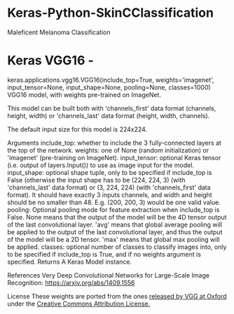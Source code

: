 # Keras-Python-SkinCClassification
Maleficent Melanoma Classification 



# Keras VGG16 - 
keras.applications.vgg16.VGG16(include_top=True, weights='imagenet', input_tensor=None, input_shape=None, pooling=None, classes=1000)
VGG16 model, with weights pre-trained on ImageNet.

This model can be built both with 'channels_first' data format (channels, height, width) or 'channels_last' data format (height, width, channels).

The default input size for this model is 224x224.

Arguments
include_top: whether to include the 3 fully-connected layers at the top of the network.
weights: one of None (random initialization) or 'imagenet' (pre-training on ImageNet).
input_tensor: optional Keras tensor (i.e. output of layers.Input()) to use as image input for the model.
input_shape: optional shape tuple, only to be specified if include_top is False (otherwise the input shape has to be  (224, 224, 3) (with 'channels_last' data format) or (3, 224, 224) (with 'channels_first' data format). It should have exactly 3 inputs channels, and width and height should be no smaller than 48. E.g. (200, 200, 3) would be one valid value.
pooling: Optional pooling mode for feature extraction when include_top is False.
None means that the output of the model will be the 4D tensor output of the last convolutional layer.
'avg' means that global average pooling will be applied to the output of the last convolutional layer, and thus the output of the model will be a 2D tensor.
'max' means that global max pooling will be applied.
classes: optional number of classes to classify images into, only to be specified if include_top is True, and if no weights argument is specified.
Returns
A Keras Model instance.

References
Very Deep Convolutional Networks for Large-Scale Image Recognition: https://arxiv.org/abs/1409.1556

License
These weights are ported from the ones <a href='http://www.robots.ox.ac.uk/~vgg/research/very_deep/'>released by VGG at Oxford</a> under the <a href='https://creativecommons.org/licenses/by/4.0/'>Creative Commons Attribution License.</a>
